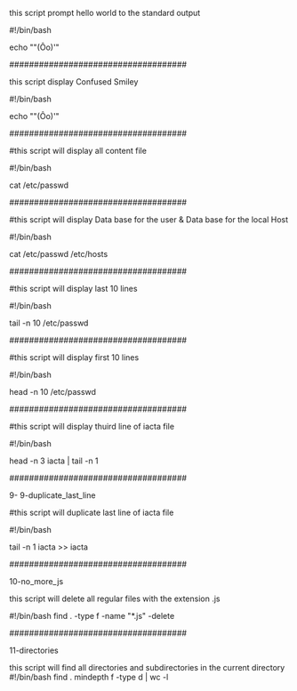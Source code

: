 this script prompt hello world to the standard output

#!/bin/bash

echo "\"(Ôo)'"

####################################

this script display Confused Smiley

#!/bin/bash

echo "\"(Ôo)'"

####################################

#this script will display all content file

#!/bin/bash

cat /etc/passwd


####################################

#this script will display Data base for the user & Data base for the local Host

#!/bin/bash

cat /etc/passwd /etc/hosts



####################################

#this script will display last 10 lines

#!/bin/bash

tail -n 10 /etc/passwd



####################################

#this script will display first 10 lines

#!/bin/bash

head -n 10 /etc/passwd

####################################

#this script will display thuird line of iacta file

#!/bin/bash

head -n 3 iacta | tail -n 1

####################################

9- 9-duplicate_last_line

#this script will duplicate last  line of iacta file

#!/bin/bash

tail -n 1 iacta >> iacta

####################################

10-no_more_js


this script will delete all regular  files with the extension .js

#!/bin/bash
find . -type f -name "*.js" -delete

####################################

11-directories

this script will find  all directories and subdirectories in the current directory
#!/bin/bash
find . mindepth f -type d | wc -l  
